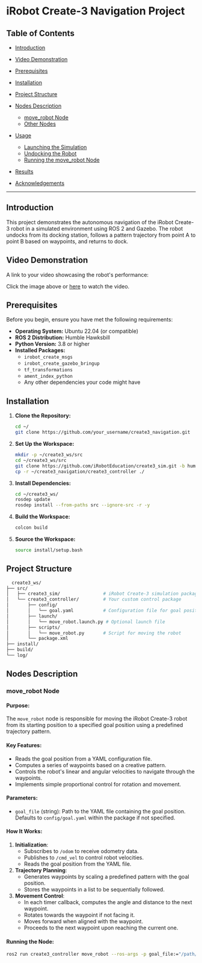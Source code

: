 # **iRobot Create-3 Navigation Project**

## **Table of Contents**

- [Introduction](#introduction)
- [Video Demonstration](#video-demonstration)
- [Prerequisites](#prerequisites)
- [Installation](#installation)
- [Project Structure](#project-structure)
- [Nodes Description](#nodes-description)
  - [move_robot Node](#move_robot-node)
  - [Other Nodes](#other-nodes)
- [Usage](#usage)
  - [Launching the Simulation](#launching-the-simulation)
  - [Undocking the Robot](#undocking-the-robot)
  - [Running the move_robot Node](#running-the-move_robot-node)
- [Results](#results)

- [Acknowledgements](#acknowledgements)

---

## **Introduction**

This project demonstrates the autonomous navigation of the iRobot Create-3 robot in a simulated environment using ROS 2 and Gazebo. The robot undocks from its docking station, follows a pattern trajectory from point A to point B based on waypoints, and returns to dock.

## **Video Demonstration**
A link to your video showcasing the robot's performance:

Click the image above or [here](https://www.youtube.com/watch?v=YOUR_VIDEO_ID) to watch the video.

## **Prerequisites**

Before you begin, ensure you have met the following requirements:

- **Operating System:** Ubuntu 22.04 (or compatible)
- **ROS 2 Distribution:** Humble Hawksbill
- **Python Version:** 3.8 or higher
- **Installed Packages:**
  - `irobot_create_msgs`
  - `irobot_create_gazebo_bringup`
  - `tf_transformations`
  - `ament_index_python`
  - Any other dependencies your code might have

## **Installation**

1. **Clone the Repository:**

   ```bash
   cd ~/
   git clone https://github.com/your_username/create3_navigation.git
   ```

2. **Set Up the Workspace:**

   ```bash
   mkdir -p ~/create3_ws/src
   cd ~/create3_ws/src
   git clone https://github.com/iRobotEducation/create3_sim.git -b humble
   cp -r ~/create3_navigation/create3_controller ./
   ```

3. **Install Dependencies:**

   ```bash
   cd ~/create3_ws/
   rosdep update
   rosdep install --from-paths src --ignore-src -r -y
   ```

4. **Build the Workspace:**

   ```bash
   colcon build
   ```

5. **Source the Workspace:**

   ```bash
   source install/setup.bash
   ```

## **Project Structure**

 ```bash
   create3_ws/
├── src/
│   ├── create3_sim/                # iRobot Create-3 simulation packages
│   └── create3_controller/         # Your custom control package
│       ├── config/
│       │   └── goal.yaml           # Configuration file for goal positions
│       ├── launch/
│       │   └── move_robot.launch.py # Optional launch file
│       ├── scripts/
│       │   └── move_robot.py       # Script for moving the robot
│       └── package.xml
├── install/
├── build/
└── log/
   ```

## **Nodes Description**

### move_robot Node

#### Purpose:
The `move_robot` node is responsible for moving the iRobot Create-3 robot from its starting position to a specified goal position using a predefined trajectory pattern.

#### Key Features:
- Reads the goal position from a YAML configuration file.
- Computes a series of waypoints based on a creative pattern.
- Controls the robot's linear and angular velocities to navigate through the waypoints.
- Implements simple proportional control for rotation and movement.

#### Parameters:
- `goal_file` (string): Path to the YAML file containing the goal position. Defaults to `config/goal.yaml` within the package if not specified.

#### How It Works:
1. **Initialization**:
   - Subscribes to `/odom` to receive odometry data.
   - Publishes to `/cmd_vel` to control robot velocities.
   - Reads the goal position from the YAML file.
2. **Trajectory Planning**:
   - Generates waypoints by scaling a predefined pattern with the goal position.
   - Stores the waypoints in a list to be sequentially followed.
3. **Movement Control**:
   - In each timer callback, computes the angle and distance to the next waypoint.
   - Rotates towards the waypoint if not facing it.
   - Moves forward when aligned with the waypoint.
   - Proceeds to the next waypoint upon reaching the current one.

#### Running the Node:

```bash
ros2 run create3_controller move_robot --ros-args -p goal_file:="/path/to/goal.yaml"
```



